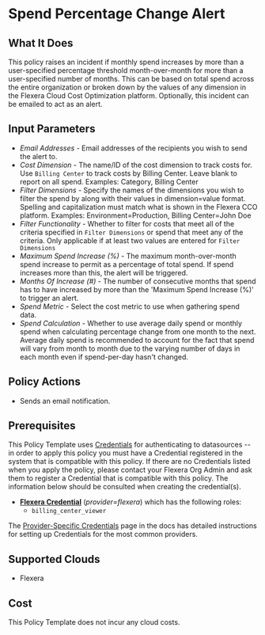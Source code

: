 # Spend Percentage Change Alert

## What It Does

This policy raises an incident if monthly spend increases by more than a user-specified percentage threshold month-over-month for more than a user-specified number of months. This can be based on total spend across the entire organization or broken down by the values of any dimension in the Flexera Cloud Cost Optimization platform. Optionally, this incident can be emailed to act as an alert.

## Input Parameters

- *Email Addresses* - Email addresses of the recipients you wish to send the alert to.
- *Cost Dimension* - The name/ID of the cost dimension to track costs for. Use `Billing Center` to track costs by Billing Center. Leave blank to report on all spend. Examples: Category, Billing Center
- *Filter Dimensions* - Specify the names of the dimensions you wish to filter the spend by along with their values in dimension=value format. Spelling and capitalization must match what is shown in the Flexera CCO platform. Examples: Environment=Production, Billing Center=John Doe
- *Filter Functionality* - Whether to filter for costs that meet all of the criteria specified in `Filter Dimensions` or spend that meet any of the criteria. Only applicable if at least two values are entered for `Filter Dimensions`
- *Maximum Spend Increase (%)* - The maximum month-over-month spend increase to permit as a percentage of total spend. If spend increases more than this, the alert will be triggered.
- *Months Of Increase (#)* - The number of consecutive months that spend has to have increased by more than the 'Maximum Spend Increase (%)' to trigger an alert.
- *Spend Metric* - Select the cost metric to use when gathering spend data.
- *Spend Calculation* - Whether to use average daily spend or monthly spend when calculating percentage change from one month to the next. Average daily spend is recommended to account for the fact that spend will vary from month to month due to the varying number of days in each month even if spend-per-day hasn't changed.

## Policy Actions

- Sends an email notification.

## Prerequisites

This Policy Template uses [Credentials](https://docs.flexera.com/flexera/EN/Automation/ManagingCredentialsExternal.htm) for authenticating to datasources -- in order to apply this policy you must have a Credential registered in the system that is compatible with this policy. If there are no Credentials listed when you apply the policy, please contact your Flexera Org Admin and ask them to register a Credential that is compatible with this policy. The information below should be consulted when creating the credential(s).

- [**Flexera Credential**](https://docs.flexera.com/flexera/EN/Automation/ProviderCredentials.htm) (*provider=flexera*) which has the following roles:
  - `billing_center_viewer`

The [Provider-Specific Credentials](https://docs.flexera.com/flexera/EN/Automation/ProviderCredentials.htm) page in the docs has detailed instructions for setting up Credentials for the most common providers.

## Supported Clouds

- Flexera

## Cost

This Policy Template does not incur any cloud costs.
